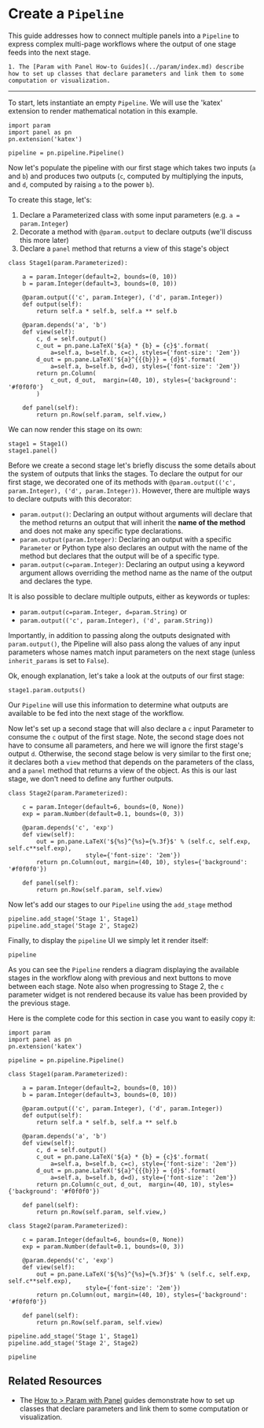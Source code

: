 # Create a `Pipeline`

This guide addresses how to connect multiple panels into a `Pipeline` to express complex multi-page workflows where the output of one stage feeds into the next stage.

```{admonition} Prerequisites
1. The [Param with Panel How-to Guides](../param/index.md) describe how to set up classes that declare parameters and link them to some computation or visualization.
```

---

To start, lets instantiate an empty `Pipeline`. We will use the 'katex' extension to render mathematical notation in this example.

```{pyodide}
import param
import panel as pn
pn.extension('katex')

pipeline = pn.pipeline.Pipeline()
```

Now let's populate the pipeline with our first stage which takes two inputs (`a` and `b`) and produces two outputs (`c`, computed by multiplying the inputs, and `d`, computed by raising `a` to the power `b`).

To create this stage, let's:

1. Declare a Parameterized class with some input parameters (e.g. `a = param.Integer`)
2. Decorate a method with `@param.output` to declare outputs (we'll discuss this more later)
3. Declare a `panel` method that returns a view of this stage's object

```{pyodide}
class Stage1(param.Parameterized):

    a = param.Integer(default=2, bounds=(0, 10))
    b = param.Integer(default=3, bounds=(0, 10))

    @param.output(('c', param.Integer), ('d', param.Integer))
    def output(self):
        return self.a * self.b, self.a ** self.b

    @param.depends('a', 'b')
    def view(self):
        c, d = self.output()
        c_out = pn.pane.LaTeX('${a} * {b} = {c}$'.format(
            a=self.a, b=self.b, c=c), styles={'font-size': '2em'})
        d_out = pn.pane.LaTeX('${a}^{{{b}}} = {d}$'.format(
            a=self.a, b=self.b, d=d), styles={'font-size': '2em'})
        return pn.Column(
		    c_out, d_out,  margin=(40, 10), styles={'background': '#f0f0f0'}
		)

    def panel(self):
        return pn.Row(self.param, self.view,)
```

We can now render this stage on its own:

```{pyodide}
stage1 = Stage1()
stage1.panel()
```

Before we create a second stage let's briefly discuss the some details about the system of outputs that links the stages. To declare the output for our first stage, we decorated one of its methods with `@param.output(('c', param.Integer), ('d', param.Integer))`. However, there are multiple ways to declare outputs with this decorator:

* `param.output()`: Declaring an output without arguments will declare that the method returns an output that will inherit the **name of the method** and does not make any specific type declarations.
* `param.output(param.Integer)`: Declaring an output with a specific `Parameter` or Python type also declares an output with the name of the method but declares that the output will be of a specific type.
* `param.output(c=param.Integer)`: Declaring an output using a keyword argument allows overriding the method name as the name of the output and declares the type.

It is also possible to declare multiple outputs, either as keywords or tuples:

* `param.output(c=param.Integer, d=param.String)` or
* `param.output(('c', param.Integer), ('d', param.String))`

Importantly, in addition to passing along the outputs designated with `param.output()`, the Pipeline will also pass along the values of any input parameters whose names match input parameters on the next stage (unless `inherit_params` is set to `False`).

Ok, enough explanation, let's take a look at the outputs of our first stage:

```{pyodide}
stage1.param.outputs()
```

Our `Pipeline` will use this information to determine what outputs are available to be fed into the next stage of the workflow.

Now let's set up a second stage that will also declare a `c` input Parameter to consume the `c` output of the first stage. Note, the second stage does not have to consume all parameters, and here we will ignore the first stage's output `d`. Otherwise, the second stage below is very similar to the first one; it declares both a ``view`` method that depends on the parameters of the class, and a ``panel`` method that returns a view of the object. As this is our last stage, we don't need to define any further outputs.

```{pyodide}
class Stage2(param.Parameterized):

    c = param.Integer(default=6, bounds=(0, None))
    exp = param.Number(default=0.1, bounds=(0, 3))

    @param.depends('c', 'exp')
    def view(self):
        out = pn.pane.LaTeX('${%s}^{%s}={%.3f}$' % (self.c, self.exp, self.c**self.exp),
                      style={'font-size': '2em'})
        return pn.Column(out, margin=(40, 10), styles={'background': '#f0f0f0'})

    def panel(self):
        return pn.Row(self.param, self.view)
```

Now let's add our stages to our `Pipeline` using the `add_stage` method

```{pyodide}
pipeline.add_stage('Stage 1', Stage1)
pipeline.add_stage('Stage 2', Stage2)
```

Finally, to display the `pipeline` UI we simply let it render itself:

```{pyodide}
pipeline
```

As you can see the ``Pipeline`` renders a diagram displaying the available stages in the workflow along with previous and next buttons to move between each stage. Note also when progressing to Stage 2, the `c` parameter widget is not rendered because its value has been provided by the previous stage.

Here is the complete code for this section in case you want to easily copy it:

```{pyodide}
import param
import panel as pn
pn.extension('katex')

pipeline = pn.pipeline.Pipeline()

class Stage1(param.Parameterized):

    a = param.Integer(default=2, bounds=(0, 10))
    b = param.Integer(default=3, bounds=(0, 10))

    @param.output(('c', param.Integer), ('d', param.Integer))
    def output(self):
        return self.a * self.b, self.a ** self.b

    @param.depends('a', 'b')
    def view(self):
        c, d = self.output()
        c_out = pn.pane.LaTeX('${a} * {b} = {c}$'.format(
            a=self.a, b=self.b, c=c), style={'font-size': '2em'})
        d_out = pn.pane.LaTeX('${a}^{{{b}}} = {d}$'.format(
            a=self.a, b=self.b, d=d), style={'font-size': '2em'})
        return pn.Column(c_out, d_out,  margin=(40, 10), styles={'background': '#f0f0f0'})

    def panel(self):
        return pn.Row(self.param, self.view,)

class Stage2(param.Parameterized):

    c = param.Integer(default=6, bounds=(0, None))
    exp = param.Number(default=0.1, bounds=(0, 3))

    @param.depends('c', 'exp')
    def view(self):
        out = pn.pane.LaTeX('${%s}^{%s}={%.3f}$' % (self.c, self.exp, self.c**self.exp),
                      style={'font-size': '2em'})
        return pn.Column(out, margin=(40, 10), styles={'background': '#f0f0f0'})

    def panel(self):
        return pn.Row(self.param, self.view)

pipeline.add_stage('Stage 1', Stage1)
pipeline.add_stage('Stage 2', Stage2)

pipeline
```

## Related Resources

- The [How to > Param with Panel](../param/index.md) guides demonstrate how to set up classes that declare parameters and link them to some computation or visualization.
